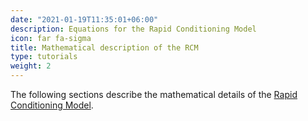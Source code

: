 ```yaml
---
date: "2021-01-19T11:35:01+06:00"
description: Equations for the Rapid Conditioning Model
icon: far fa-sigma
title: Mathematical description of the RCM
type: tutorials
weight: 2
---
```


The following sections describe the mathematical details of the [Rapid Conditioning Model](/tutorial-rcm).
